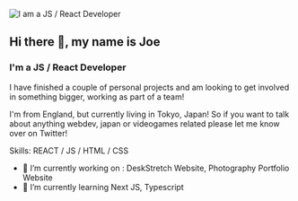 ![I am a JS / React Developer](https://github.com/josephhagancreative/josephhagancreative/blob/main/jhcbanner.png?raw=true)
## Hi there 👋, my name is Joe
### I'm a JS / React Developer

I have finished a couple of personal projects and am looking to get involved in something bigger, working as part of a team!

I'm from England, but currently living in Tokyo, Japan! So if you want to talk about anything webdev, japan or videogames related please let me know over on Twitter!

Skills: REACT / JS / HTML / CSS

- 🔭 I’m currently working on : DeskStretch Website, Photography Portfolio Website 
- 🌱 I’m currently learning Next JS, Typescript
